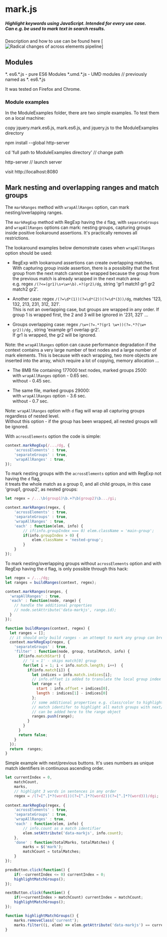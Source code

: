 # mark.js

##### Highlight keywords using JavaScript. Intended for every use case. <br> Can e.g. be used to mark text in search results.

Description and how to use can be found here [![Radical changes of across elements pipeline](https://github.com/julmot/mark.js/pull/450)]

## Modules
\*. es6.\*.js - pure ES6 Modules
\*.umd.\*.js - UMD modules    // previously named as \*. es6.\*.js 

It was tested on Firefox and Chrome.

### Module examples
In the ModuleExamples folder, there are two simple examples.
To test them on a local machine:

copy jquery.mark.es6.js, mark.es6.js, and jquery.js to the ModuleExamples directory

npm install --global http-server

cd 'full path to ModuleExamples directory'    // change path

http-server  // launch server

visit http://localhost:8080

## Mark nesting and overlapping ranges and match groups
The `markRanges` method with `wrapAllRanges` option, can mark nesting/overlapping ranges.

The `markRegExp` method with RegExp having the `d` flag, with `separateGroups` and `wrapAllRanges` options can mark:
nesting groups, capturing groups inside positive lookaround assertions. It's practically removes all restrictions.  

The lookaround examples below demonstrate cases when `wrapAllRanges` option should be used:

* RegExp with lookaround assertions can create overlapping matches.  
  With capturing group inside assertion, there is a possibility that the first group from the next match cannot be wrapped because the group from the previous match is already wrapped in the next match area:  
  e.g. regex `/(?<=(gr1)\s+\w+\b).+?(gr2)/dg`,  string 'gr1 match1 gr1 gr2 match2 gr2'.  

* Another case: regex `/(?=\d*(1))(?=\d*(2))(?=\d*(3))/dg`, matches '123, 132, 213, 231, 312, 321'.  
  This is not an overlapping case, but groups are wrapped in any order. If group 1 is wrapped first, the 2 and 3 will be ignored in '231, 321' ...  

* Groups overlapping case: regex `/\w+(?=.*?(gr1 \w+))(?=.*?(\w+ gr2))/dg` , string 'example gr1 overlap gr2'.  
  If gr1 is wrapped, the gr2 will be ignored.

Note: the `wrapAllRanges` option can cause performance degradation if the context contains a very large number of text nodes and a large number of mark elements. 
This is because with each wrapping, two more objects are inserted into the array, which require a lot of copying, memory allocation ...

* The 8MB file containing 177000 text nodes, marked groups 2500:  
  with `wrapAllRanges` option - 0.65 sec.  
  without - 0.45 sec.

* The same file, marked groups 29000:  
  with `wrapAllRanges` option - 3.6 sec.  
  without - 0.7 sec.

Note: `wrapAllRanges` option with `d` flag will wrap all capturing groups regardless of nested level.  
Without this option - if the group has been wrapped, all nested groups will be ignored.

With `acrossElements` option the code is simple:
``` js
context.markRegExp(/.../dg, {
    'acrossElements' : true,
    'separateGroups' : true,
    'wrapAllRanges' : true,
});
```

To mark nesting groups with the `acrossElements` option and with RegExp not having the `d` flag,  
it treats the whole match as a group 0, and all child groups, in this case 'group1, group2', as nested groups:
``` js
let regex = /...\b(group1)\b.+?\b(group2)\b.../gi;

context.markRanges(regex, {
    'acrossElements' : true,
    'separateGroups' : true,
    'wrapAllRanges' : true,
    'each' : function(elem, info) {
        // if(info.groupIndex === 0) elem.className = 'main-group';
        if(info.groupIndex > 0) {
            elem.className = 'nested-group';
        }
    }
});
```

To mark nesting/overlapping groups without `acrossElements` option and with RegExp having the `d` flag, is only possible through this hack:
``` js
let regex = /.../dg;
let ranges = buildRanges(context, regex);

context.markRanges(ranges, {
  'wrapAllRanges' : true,
  'each' : function(node, range) {
    // handle the additional properties
    // node.setAttribute('data-markjs', range.id);
  }
});

function buildRanges(context, regex) {
  let ranges = [];
  // it should only build ranges - an attempt to mark any group can break regex normal workflow
  context.markRegExp(regex, {
    'separateGroups' : true,
    'filter' : function(node, group, totalMatch, info) {
      if(info.matchStart) {
        // 'i = 1' - skips match[0] group
        for(let i = 1; i < info.match.length; i++)  {
          if(info.match[i]) {
            let indices = info.match.indices[i];
            // info.offset is added to translate the local group index to the absolute one
            let range = {
              start : info.offset + indices[0],
              length : indices[1] - indices[0]
            };
            // some additional properties e.g. class/color to highlight nested group,
            // match identifer to highlight all match groups with next/previous buttons ...
            // can be added here to the range object
            ranges.push(range);
          }
        }
      }
      return false;
    }
  });
  return  ranges;
}
```

Simple example with next/previous buttons. It's uses numbers as unique match identifiers in continuous ascending order.
``` js
let currentIndex = 0,
    matchCount,
    marks,
    // highlight 3 words in sentences in any order
    regex = /(?=[^.]*?(word1))(?=[^.]*?(word2))(?=[^.]*?(word3))/dgi;
    
context.markRegExp(regex, {
    'acrossElements' : true,
    'separateGroups' : true,
    'wrapAllRanges' : true,
    'each' : function(elem, info) {
        // info.count as a match identifier
        elem.setAttribute('data-markjs', info.count);
    },
    'done' : function(totalMarks, totalMatches) {
        marks = $('mark');
        matchCount = totalMatches;
    }
});

prevButton.click(function() {
    if(--currentIndex <= 0) currentIndex = 0;
    highlightMatchGroups();
});

nextButton.click(function() {
    if(++currentIndex > matchCount) currentIndex = matchCount;
    highlightMatchGroups();
});

function highlightMatchGroups() {
    marks.removeClass('current');
    marks.filter((i, elem) => elem.getAttribute('data-markjs') == currentIndex).addClass('current');
}
```
